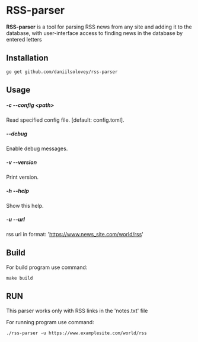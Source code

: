 # RSS-parser

**RSS-parser** is a tool for parsing RSS news from any site and adding it to
 the database, with user-interface access to finding news in the database by entered letters

## Installation

```
go get github.com/daniilsolovey/rss-parser
```


## Usage

##### -c --config \<path>
Read specified config file. [default: config.toml].

##### --debug
Enable debug messages.

##### -v --version
Print version.

#####  -h --help
Show this help.

##### -u --url
rss url in format: 'https://www.news_site.com/world/rss'

## Build
For build program use command:

```
make build
```

## RUN
This parser works only with RSS links in the 'notes.txt' file

For running program use command:


```
./rss-parser -u https://www.examplesite.com/world/rss
```